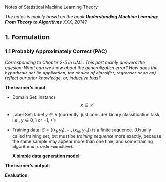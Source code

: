 Notes of Statistical Machine Learning Theory

*The notes is mainly based on the book **Understanding Machine Learning: From Theory to Algorithms** XXX, 2014?*

## 1. Formulation

### 1.1 Probably Approximately Correct (PAC)

*Corresponding to Chapter 2-5 in UML. This part mainly answers the quesion: What can we know about the generalization error? How does the hypothesis set (in application, the choice of classifier, regressor or so on) reflect our prior knowledge, or, inductive bias?*

**The learner's input**:

- Domain Set: instance $$ x \in \mathcal{X} $$
- Label Set: label $y \in \mathcal{Y}$ (currently, just consider binary classification task, i.e., $y\in{0,1}$ or ${-1,+1}$)
- Training data: $S=((x_1, y_1), \cdots, (x_m,y_m))$ is a finite sequence. (Usually called training set, but must be *training sequence* more exactly, because the same sample may appear more than one time, and some training algorithms is order-sensitive).
  
    **A simple data generation model**:

**The learner's output**:



**Evaluation**: